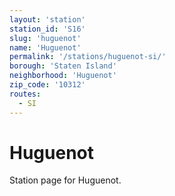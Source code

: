 ```yaml
---
layout: 'station'
station_id: 'S16'
slug: 'huguenot'
name: 'Huguenot'
permalink: '/stations/huguenot-si/'
borough: 'Staten Island'
neighborhood: 'Huguenot'
zip_code: '10312'
routes:
  - SI
---
```

# Huguenot

Station page for Huguenot.
